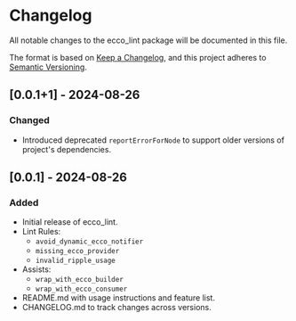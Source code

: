 # Changelog

All notable changes to the ecco_lint package will be documented in this file.

The format is based on [Keep a Changelog](https://keepachangelog.com/en/1.0.0/),
and this project adheres to [Semantic Versioning](https://semver.org/spec/v2.0.0.html).

## [0.0.1+1] - 2024-08-26

### Changed
- Introduced deprecated `reportErrorForNode` to support older versions of project's dependencies.

## [0.0.1] - 2024-08-26

### Added
- Initial release of ecco_lint.
- Lint Rules:
  - `avoid_dynamic_ecco_notifier`
  - `missing_ecco_provider`
  - `invalid_ripple_usage`
- Assists:
  - `wrap_with_ecco_builder`
  - `wrap_with_ecco_consumer`
- README.md with usage instructions and feature list.
- CHANGELOG.md to track changes across versions.